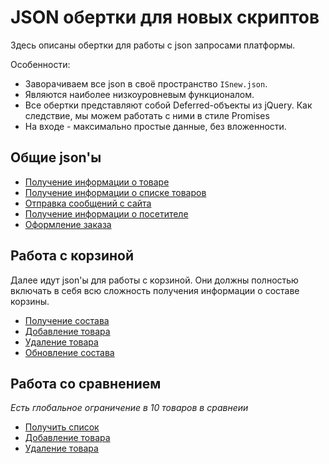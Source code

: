 # JSON обертки для новых скриптов

Здесь описаны обертки для работы с json запросами платформы.

Особенности:
* Заворачиваем все json в своё пространство `ISnew.json`.
* Являются наиболее низкоуровневым функционалом.
* Все обертки представляют собой Deferred-объекты из jQuery. Как следствие, мы можем работать с ними в стиле Promises
* На входе - максимально простые данные, без вложенности.

## Общие json'ы

* [Получение информации о товаре](getProduct.md)
* [Получение информации о списке товаров](getProductsList.md)
* [Отправка сообщений с сайта](sendMessage.md)
* [Получение информации о посетителе](getClientInfo.md)
* [Оформление заказа](makeCheckout.md)

## Работа с корзиной

Далее идут json'ы для работы с корзиной. Они должны полностью включать в себя всю сложность получения информации о составе корзины.

* [Получение состава](getCartItems.md)
* [Добавление товара](addCartItems.md)
* [Удаление товара](removeCartItem.md)
* [Обновление состава](updateCartItems.md)

## Работа со сравнением

*Есть глобальное ограничение в 10 товаров в сравнеии*

* [Получить список](getCompareItems.md)
* [Добавление товара](addCompareItem.md)
* [Удаление товара](removeCompareItem.md)